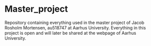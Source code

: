 # Master_project
Repository containing everything used in the master project of Jacob Rosholm Mortensen, au518747 at Aarhus University. Everything in this project is open and will later be shared at the webpage of Aarhus University.
